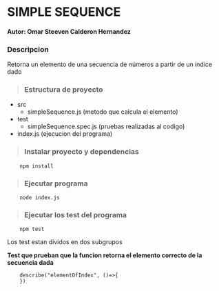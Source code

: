 # SIMPLE SEQUENCE

#### Autor: Omar Steeven Calderon Hernandez

### Descripcion

Retorna un elemento de una secuencia de números a partir de un índice dado

> ###  Estructura de proyecto

- src
    - simpleSequence.js (metodo que calcula el elemento)
- test
    - simpleSequence.spec.js (pruebas realizadas al codigo)
- index.js (ejecucion del programa)


> ### Instalar proyecto y dependencias

```
    npm install
```

> ### Ejecutar programa
```
    node index.js
```

> ### Ejecutar los test del programa

```
    npm test
```

Los test estan dividos en dos subgrupos

**Test que prueban que la funcion retorna el elemento correcto de la secuencia dada**
```
    describe("elementOfIndex", ()=>{
    })
```